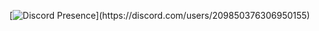 [![Discord Presence](https://lanyard-profile-readme.vercel.app/api/209850376306950155?theme=light&bg=809ecf&animated=false&hideDiscrim=true&borderRadius=30px&idleMessage=Probably%20doing%20something%20else...)](https://discord.com/users/209850376306950155)
